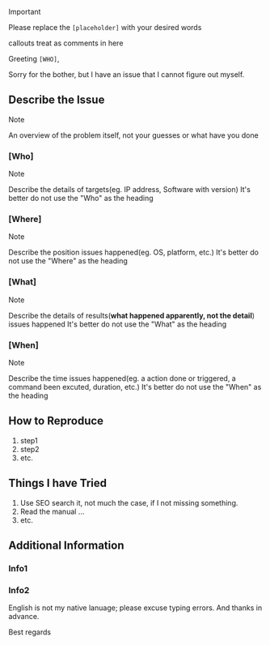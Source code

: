 > [!important]
> Please replace the `[placeholder]` with your desired words
> 
> callouts treat as comments in here

Greeting `[WHO]`,

Sorry for the bother, but I have an issue that I cannot figure out myself.

## Describe the Issue

> [!note]
> An overview of the problem itself, not your guesses or what have you done

### [Who]

> [!note]
> Describe the details of targets(eg. IP address, Software with version)
> It's better do not use the "Who" as the heading

### [Where]

> [!note]
> Describe the position issues happened(eg. OS, platform, etc.)
> It's better do not use the "Where" as the heading

### [What]

> [!note]
> Describe the details of results(**what happened apparently, not the detail**) issues happened
> It's better do not use the "What" as the heading

### [When]

> [!note]
> Describe the time issues happened(eg. a action done or triggered, a command been excuted, duration, etc.)
> It's better do not use the "When" as the heading

## How to Reproduce

1. step1
2. step2
3. etc.

## Things I have Tried

1. Use SEO search it, not much the case, if I not missing something.
2. Read the manual ...
3. etc.

## Additional Information

### Info1

### Info2


English is not my native lanuage; please excuse typing errors. And thanks in advance.

Best regards